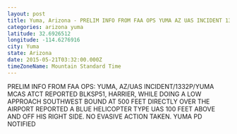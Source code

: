 ```yaml
---
layout: post
title: Yuma, Arizona - PRELIM INFO FROM FAA OPS YUMA AZ UAS INCIDENT 1332P YUMA MCAS ATCT REPORTED BLKSP51
categories: arizona yuma
latitude: 32.6926512
longitude: -114.6276916
city: Yuma
state: Arizona
date: 2015-05-21T03:32:00.000Z
timeZoneName: Mountain Standard Time
---
```


PRELIM INFO FROM FAA OPS: YUMA, AZ/UAS INCIDENT/1332P/YUMA MCAS ATCT REPORTED BLKSP51, HARRIER, WHILE DOING A LOW APPROACH SOUTHWEST BOUND AT 500 FEET DIRECTLY OVER THE AIRPORT REPORTED A BLUE HELICOPTER TYPE UAS 100 FEET ABOVE AND OFF HIS RIGHT SIDE. NO EVASIVE ACTION TAKEN. YUMA PD NOTIFIED 